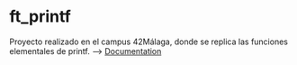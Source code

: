# ft_printf
Proyecto realizado en el campus 42Málaga, donde se replica las funciones elementales de printf. --> [Documentation](ft_printf.pdf)
